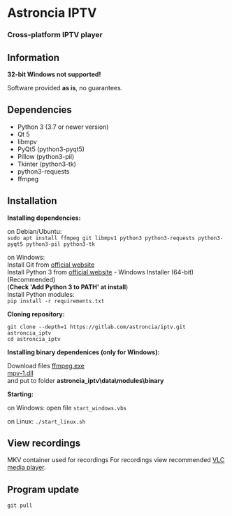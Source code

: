 # Astroncia IPTV
### Cross-platform IPTV player

## Information

**32-bit Windows not supported!**  

Software provided **as is**, no guarantees.  

## Dependencies

- Python 3 (3.7 or newer version)
- Qt 5
- libmpv
- PyQt5 (python3-pyqt5)
- Pillow (python3-pil)
- Tkinter (python3-tk)
- python3-requests
- ffmpeg

## Installation

**Installing dependencies:**

on Debian/Ubuntu:  
```sudo apt install ffmpeg git libmpv1 python3 python3-requests python3-pyqt5 python3-pil python3-tk```

on Windows:  
Install Git from [official website](https://git-scm.com/download/win)  
Install Python 3 from [official website](https://www.python.org/downloads/windows/) - Windows Installer (64-bit) (Recommended)  
(**Check 'Add Python 3 to PATH' at install**)  
Install Python modules:  
```pip install -r requirements.txt```

**Cloning repository:**

```git clone --depth=1 https://gitlab.com/astroncia/iptv.git astroncia_iptv```  
```cd astroncia_iptv```

**Installing binary dependenices (only for Windows):**

Download files
[ffmpeg.exe](https://gitlab.com/astroncia/iptv-binary-deps/-/raw/master/ffmpeg.exe)  
[mpv-1.dll](https://gitlab.com/astroncia/iptv-binary-deps/-/raw/master/mpv-1.dll)  
and put to folder **astroncia_iptv\data\modules\binary**

**Starting:**

on Windows: open file ```start_windows.vbs```  

on Linux: ```./start_linux.sh```

## View recordings

MKV container used for recordings
For recordings view recommended [VLC media player](https://www.videolan.org/).  

## Program update

```git pull```  
